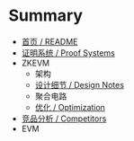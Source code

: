 # Summary

* [首页 / README](README.md)
* [证明系统 / Proof Systems](contents/proof-system.md)
* ZKEVM
    - 架构
    - [设计细节 / Design Notes](contents/design-notes.md)
    - 聚合电路
    - [优化 / Optimization](contents/optimization.md)
* [竞品分析 / Competitors](contents/competitor.md)
* EVM
